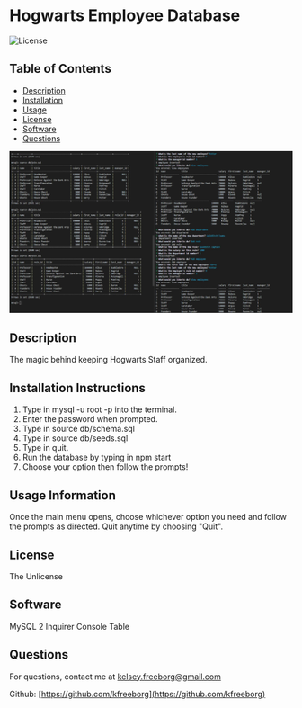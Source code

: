 # Hogwarts Employee Database

![License](https://img.shields.io/badge/License-TheUnlicense-blue.svg)

## Table of Contents

- [Description](#description)
- [Installation](#installation)
- [Usage](#usage)
- [License](#license)
- [Software](#software)
- [Questions](#questions)

![Welcome to Hogwarts Database](/assets/images/Capture.JPG)

## Description

The magic behind keeping Hogwarts Staff organized.

## Installation Instructions

1. Type in mysql -u root -p into the terminal.
2. Enter the password when prompted.
3. Type in source db/schema.sql
4. Type in source db/seeds.sql
5. Type in quit.
6. Run the database by typing in npm start
7. Choose your option then follow the prompts!

## Usage Information

Once the main menu opens, choose whichever option you need and follow the prompts as directed. Quit anytime by choosing "Quit".

## License

The Unlicense

## Software

MySQL 2
Inquirer
Console Table

## Questions

For questions, contact me at [kelsey.freeborg@gmail.com](kelsey.freeborg@gmail.com)

Github: [https://github.com/kfreeborg](https://github.com/kfreeborg)
